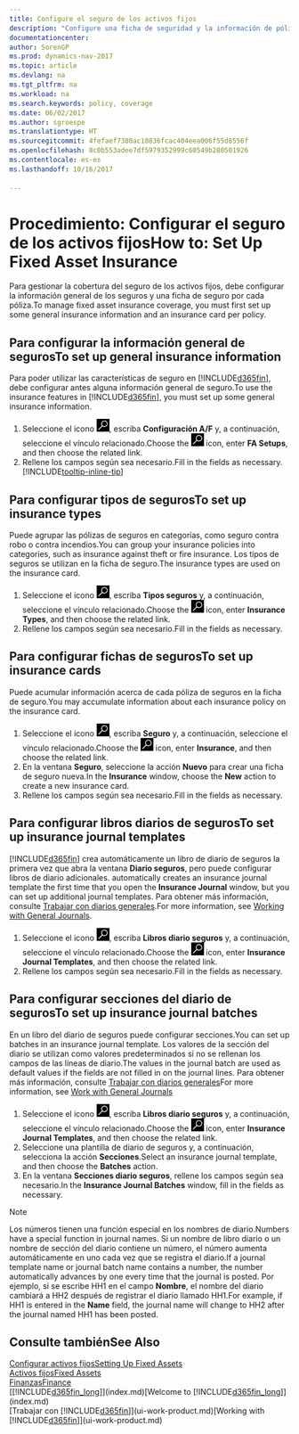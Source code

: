 ```yaml
---
title: Configure el seguro de los activos fijos
description: "Configure una ficha de seguridad y la información de póliza de seguro general para administrar la cobertura del seguro de los activos fijos."
documentationcenter: 
author: SorenGP
ms.prod: dynamics-nav-2017
ms.topic: article
ms.devlang: na
ms.tgt_pltfrm: na
ms.workload: na
ms.search.keywords: policy, coverage
ms.date: 06/02/2017
ms.author: sgroespe
ms.translationtype: HT
ms.sourcegitcommit: 4fefaef7380ac10836fcac404eea006f55d8556f
ms.openlocfilehash: 0c0b553adee7df5979352999c60549b280501926
ms.contentlocale: es-es
ms.lasthandoff: 10/16/2017

---
```

# <a name="how-to-set-up-fixed-asset-insurance"></a><span data-ttu-id="17a3c-103">Procedimiento: Configurar el seguro de los activos fijos</span><span class="sxs-lookup"><span data-stu-id="17a3c-103">How to: Set Up Fixed Asset Insurance</span></span>
<span data-ttu-id="17a3c-104">Para gestionar la cobertura del seguro de los activos fijos, debe configurar la información general de los seguros y una ficha de seguro por cada póliza.</span><span class="sxs-lookup"><span data-stu-id="17a3c-104">To manage fixed asset insurance coverage, you must first set up some general insurance information and an insurance card per policy.</span></span>

## <a name="to-set-up-general-insurance-information"></a><span data-ttu-id="17a3c-105">Para configurar la información general de seguros</span><span class="sxs-lookup"><span data-stu-id="17a3c-105">To set up general insurance information</span></span>
<span data-ttu-id="17a3c-106">Para poder utilizar las características de seguro en [!INCLUDE[d365fin](includes/d365fin_md.md)], debe configurar antes alguna información general de seguro.</span><span class="sxs-lookup"><span data-stu-id="17a3c-106">To use the insurance features in [!INCLUDE[d365fin](includes/d365fin_md.md)], you must set up some general insurance information.</span></span>  

1. <span data-ttu-id="17a3c-107">Seleccione el icono ![Buscar página o informe](media/ui-search/search_small.png "icono Buscar página o informe"), escriba **Configuración A/F** y, a continuación, seleccione el vínculo relacionado.</span><span class="sxs-lookup"><span data-stu-id="17a3c-107">Choose the ![Search for Page or Report](media/ui-search/search_small.png "Search for Page or Report icon") icon, enter **FA Setups**, and then choose the related link.</span></span>  
2. <span data-ttu-id="17a3c-108">Rellene los campos según sea necesario.</span><span class="sxs-lookup"><span data-stu-id="17a3c-108">Fill in the fields as necessary.</span></span> [!INCLUDE[tooltip-inline-tip](includes/tooltip-inline-tip_md.md)]  

## <a name="to-set-up-insurance-types"></a><span data-ttu-id="17a3c-109">Para configurar tipos de seguros</span><span class="sxs-lookup"><span data-stu-id="17a3c-109">To set up insurance types</span></span>
<span data-ttu-id="17a3c-110">Puede agrupar las pólizas de seguros en categorías, como seguro contra robo o contra incendios.</span><span class="sxs-lookup"><span data-stu-id="17a3c-110">You can group your insurance policies into categories, such as insurance against theft or fire insurance.</span></span> <span data-ttu-id="17a3c-111">Los tipos de seguros se utilizan en la ficha de seguro.</span><span class="sxs-lookup"><span data-stu-id="17a3c-111">The insurance types are used on the insurance card.</span></span>

1. <span data-ttu-id="17a3c-112">Seleccione el icono ![Buscar página o informe](media/ui-search/search_small.png "icono Buscar página o informe"), escriba **Tipos seguros** y, a continuación, seleccione el vínculo relacionado.</span><span class="sxs-lookup"><span data-stu-id="17a3c-112">Choose the ![Search for Page or Report](media/ui-search/search_small.png "Search for Page or Report icon") icon, enter **Insurance Types**, and then choose the related link.</span></span>  
2. <span data-ttu-id="17a3c-113">Rellene los campos según sea necesario.</span><span class="sxs-lookup"><span data-stu-id="17a3c-113">Fill in the fields as necessary.</span></span>

## <a name="to-set-up-insurance-cards"></a><span data-ttu-id="17a3c-114">Para configurar fichas de seguros</span><span class="sxs-lookup"><span data-stu-id="17a3c-114">To set up insurance cards</span></span>
<span data-ttu-id="17a3c-115">Puede acumular información acerca de cada póliza de seguros en la ficha de seguro.</span><span class="sxs-lookup"><span data-stu-id="17a3c-115">You may accumulate information about each insurance policy on the insurance card.</span></span>  

1. <span data-ttu-id="17a3c-116">Seleccione el icono ![Buscar página o informe](media/ui-search/search_small.png "icono Buscar página o informe"), escriba **Seguro** y, a continuación, seleccione el vínculo relacionado.</span><span class="sxs-lookup"><span data-stu-id="17a3c-116">Choose the ![Search for Page or Report](media/ui-search/search_small.png "Search for Page or Report icon") icon, enter **Insurance**, and then choose the related link.</span></span>  
2. <span data-ttu-id="17a3c-117">En la ventana **Seguro**, seleccione la acción **Nuevo** para crear una ficha de seguro nueva.</span><span class="sxs-lookup"><span data-stu-id="17a3c-117">In the **Insurance** window, choose the **New** action to create a  new insurance card.</span></span>  
3. <span data-ttu-id="17a3c-118">Rellene los campos según sea necesario.</span><span class="sxs-lookup"><span data-stu-id="17a3c-118">Fill in the fields as necessary.</span></span>

## <a name="to-set-up-insurance-journal-templates"></a><span data-ttu-id="17a3c-119">Para configurar libros diarios de seguros</span><span class="sxs-lookup"><span data-stu-id="17a3c-119">To set up insurance journal templates</span></span>
[!INCLUDE[d365fin](includes/d365fin_md.md)]<span data-ttu-id="17a3c-120"> crea automáticamente un libro de diario de seguros la primera vez que abra la ventana **Diario seguros**, pero puede configurar libros de diario adicionales.</span><span class="sxs-lookup"><span data-stu-id="17a3c-120"> automatically creates an insurance journal template the first time that you open the **Insurance Journal** window, but you can set up additional journal templates.</span></span> <span data-ttu-id="17a3c-121">Para obtener más información, consulte [Trabajar con diarios generales](ui-work-general-journals.md).</span><span class="sxs-lookup"><span data-stu-id="17a3c-121">For more information, see [Working with General Journals](ui-work-general-journals.md).</span></span>  

1. <span data-ttu-id="17a3c-122">Seleccione el icono ![Buscar página o informe](media/ui-search/search_small.png "icono Buscar página o informe"), escriba **Libros diario seguros** y, a continuación, seleccione el vínculo relacionado.</span><span class="sxs-lookup"><span data-stu-id="17a3c-122">Choose the ![Search for Page or Report](media/ui-search/search_small.png "Search for Page or Report icon") icon, enter **Insurance Journal Templates**, and then choose the related link.</span></span>  
2. <span data-ttu-id="17a3c-123">Rellene los campos según sea necesario.</span><span class="sxs-lookup"><span data-stu-id="17a3c-123">Fill in the fields as necessary.</span></span>

## <a name="to-set-up-insurance-journal-batches"></a><span data-ttu-id="17a3c-124">Para configurar secciones del diario de seguros</span><span class="sxs-lookup"><span data-stu-id="17a3c-124">To set up insurance journal batches</span></span>
<span data-ttu-id="17a3c-125">En un libro del diario de seguros puede configurar secciones.</span><span class="sxs-lookup"><span data-stu-id="17a3c-125">You can set up batches in an insurance journal template.</span></span> <span data-ttu-id="17a3c-126">Los valores de la sección del diario se utilizan como valores predeterminados si no se rellenan los campos de las líneas de diario.</span><span class="sxs-lookup"><span data-stu-id="17a3c-126">The values in the journal batch are used as default values if the fields are not filled in on the journal lines.</span></span> <span data-ttu-id="17a3c-127">Para obtener más información, consulte [Trabajar con diarios generales](ui-work-general-journals.md)</span><span class="sxs-lookup"><span data-stu-id="17a3c-127">For more information, see [Work with General Journals](ui-work-general-journals.md)</span></span>  

1. <span data-ttu-id="17a3c-128">Seleccione el icono ![Buscar página o informe](media/ui-search/search_small.png "icono Buscar página o informe"), escriba **Libros diario seguros** y, a continuación, seleccione el vínculo relacionado.</span><span class="sxs-lookup"><span data-stu-id="17a3c-128">Choose the ![Search for Page or Report](media/ui-search/search_small.png "Search for Page or Report icon") icon, enter **Insurance Journal Templates**, and then choose the related link.</span></span>  
2. <span data-ttu-id="17a3c-129">Seleccione una plantilla de diario de seguros y, a continuación, selecciona la acción **Secciones**.</span><span class="sxs-lookup"><span data-stu-id="17a3c-129">Select an insurance journal template, and then choose the **Batches** action.</span></span>
3. <span data-ttu-id="17a3c-130">En la ventana **Secciones diario seguros**, rellene los campos según sea necesario.</span><span class="sxs-lookup"><span data-stu-id="17a3c-130">In the **Insurance Journal Batches** window, fill in the fields as necessary.</span></span>

> [!NOTE]  
>   <span data-ttu-id="17a3c-131">Los números tienen una función especial en los nombres de diario.</span><span class="sxs-lookup"><span data-stu-id="17a3c-131">Numbers have a special function in journal names.</span></span> <span data-ttu-id="17a3c-132">Si un nombre de libro diario o un nombre de sección del diario contiene un número, el número aumenta automáticamente en uno cada vez que se registra el diario.</span><span class="sxs-lookup"><span data-stu-id="17a3c-132">If a journal template name or journal batch name contains a number, the number automatically advances by one every time that the journal is posted.</span></span> <span data-ttu-id="17a3c-133">Por ejemplo, si se escribe HH1 en el campo **Nombre**, el nombre del diario cambiará a HH2 después de registrar el diario llamado HH1.</span><span class="sxs-lookup"><span data-stu-id="17a3c-133">For example, if HH1 is entered in the **Name** field, the journal name will change to HH2 after the journal named HH1 has been posted.</span></span>

## <a name="see-also"></a><span data-ttu-id="17a3c-134">Consulte también</span><span class="sxs-lookup"><span data-stu-id="17a3c-134">See Also</span></span>
[<span data-ttu-id="17a3c-135">Configurar activos fijos</span><span class="sxs-lookup"><span data-stu-id="17a3c-135">Setting Up Fixed Assets</span></span>](fa-setup.md)  
[<span data-ttu-id="17a3c-136">Activos fijos</span><span class="sxs-lookup"><span data-stu-id="17a3c-136">Fixed Assets</span></span>](fa-manage.md)  
[<span data-ttu-id="17a3c-137">Finanzas</span><span class="sxs-lookup"><span data-stu-id="17a3c-137">Finance</span></span>](finance.md)  
<span data-ttu-id="17a3c-138">[[!INCLUDE[d365fin_long](includes/d365fin_long_md.md)]](index.md)</span><span class="sxs-lookup"><span data-stu-id="17a3c-138">[Welcome to [!INCLUDE[d365fin_long](includes/d365fin_long_md.md)]](index.md)</span></span>  
<span data-ttu-id="17a3c-139">[Trabajar con [!INCLUDE[d365fin](includes/d365fin_md.md)]](ui-work-product.md)</span><span class="sxs-lookup"><span data-stu-id="17a3c-139">[Working with [!INCLUDE[d365fin](includes/d365fin_md.md)]](ui-work-product.md)</span></span>

